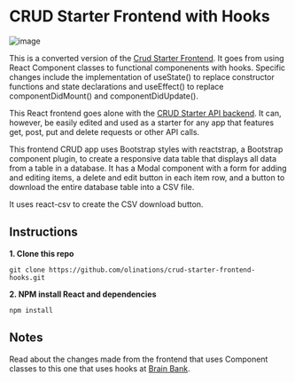# CRUD Starter Frontend with Hooks

![image](https://github.com/olinations/crud-starter-frontend-hooks/blob/master/template.png)

This is a converted version of the [Crud Starter Frontend](https://github.com/olinations/crud-starter-frontend). It goes from using React Component classes to functional componenents with hooks. Specific changes include the implementation of useState() to replace constructor functions and state declarations and useEffect() to replace componentDidMount() and componentDidUpdate().

This React frontend goes alone with the [CRUD Starter API backend](https://github.com/olinations/crud-starter-api). It can, however, be easily edited and used as a starter for any app that features get, post, put and delete requests or other API calls.

This frontend CRUD app uses Bootstrap styles with reactstrap, a Bootstrap component plugin, to create a responsive data table that displays all data from a table in a database. It has a Modal component with a form for adding and editing items, a delete and edit button in each item row, and a button to download the entire database table into a CSV file.

It uses react-csv to create the CSV download button.

## Instructions

**1. Clone this repo**

```
git clone https://github.com/olinations/crud-starter-frontend-hooks.git
```

**2. NPM install React and dependencies**

```
npm install
```

## Notes

Read about the changes made from the frontend that uses Component classes to this one that uses hooks at [Brain Bank](https://brainbank.cc/jamie/lessons/programming-react/react-classes-to-hooks).
